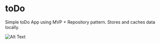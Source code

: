# toDo
Simple toDo App using MVP + Repository pattern. Stores and caches data locally.

![Alt Text](DemoToDo/app.gif)
